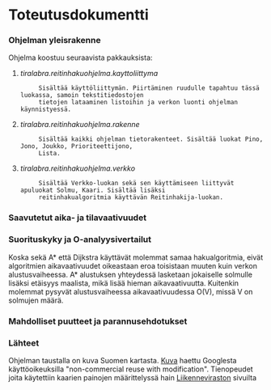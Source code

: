 
# Toteutusdokumentti

### Ohjelman yleisrakenne
Ohjelma koostuu seuraavista pakkauksista:
1. *tiralabra.reitinhakuohjelma.kayttoliittyma*
            
            Sisältää käyttöliittymän. Piirtäminen ruudulle tapahtuu tässä luokassa, samoin tekstitiedostojen 
            tietojen lataaminen listoihin ja verkon luonti ohjelman käynnistyessä.
2. *tiralabra.reitinhakuohjelma.rakenne*

            Sisältää kaikki ohjelman tietorakenteet. Sisältää luokat Pino, Jono, Joukko, Prioriteettijono,
            Lista.
3. *tiralabra.reitinhakuohjelma.verkko*

            Sisältää Verkko-luokan sekä sen käyttämiseen liittyvät apuluokat Solmu, Kaari. Sisältää lisäksi
            reitinhakualgoritmia käyttävän Reitinhakija-luokan.
            
### Saavutetut aika- ja tilavaativuudet

### Suorituskyky ja O-analyysivertailut
Koska sekä A* että Dijkstra käyttävät molemmat samaa hakualgoritmia, eivät algoritmien aikavaativuudet oikeastaan eroa toisistaan muuten kuin verkon alustusvaiheessa. A* alustuksen yhteydessä lasketaan jokaiselle solmulle lisäksi etäisyys maalista, mikä lisää hieman aikavaativuutta. Kuitenkin molemmat pysyvät alustusvaiheessa aikavaativuudessa O(V), missä V on solmujen määrä. 

### Mahdolliset puutteet ja parannusehdotukset

### Lähteet
Ohjelman taustalla on kuva Suomen kartasta. [Kuva](https://upload.wikimedia.org/wikipedia/commons/thumb/b/be/Map_of_Finland-fi.svg/2000px-Map_of_Finland-fi.svg.png) haettu Googlesta käyttöoikeuksilla "non-commercial reuse with modification".
Tienopeudet joita käytettiin kaarien painojen määrittelyssä hain [Liikenneviraston](https://liikennevirasto.maps.arcgis.com/apps/webappviewer/index.html?id=54679cc79970418f9bada23d6f9f9c29) sivuilta




